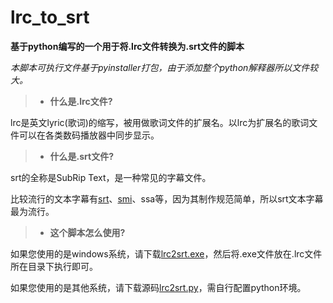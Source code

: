 # lrc_to_srt

**基于python编写的一个用于将.lrc文件转换为.srt文件的脚本**

*本脚本可执行文件基于pyinstaller打包，由于添加整个python解释器所以文件较大。*

> + **什么是.lrc文件?**

lrc是英文lyric(歌词)的缩写，被用做歌词文件的扩展名。以lrc为扩展名的歌词文件可以在各类数码播放器中同步显示。

> + **什么是.srt文件?**

srt的全称是SubRip Text，是一种常见的字幕文件。

比较流行的文本字幕有[srt](https://baike.baidu.com/item/SRT/3054)、[smi](https://baike.baidu.com/item/smi/24249609?fromModule=lemma_inlink)、ssa等，因为其制作规范简单，所以srt文本字幕最为流行。

> + **这个脚本怎么使用?**

如果您使用的是windows系统，请下载[lrc2srt.exe](/lrc2srt-exe)，然后将.exe文件放在.lrc文件所在目录下执行即可。

如果您使用的是其他系统，请下载源码[lrc2srt.py](/lrc2srt-src)，需自行配置python环境。

